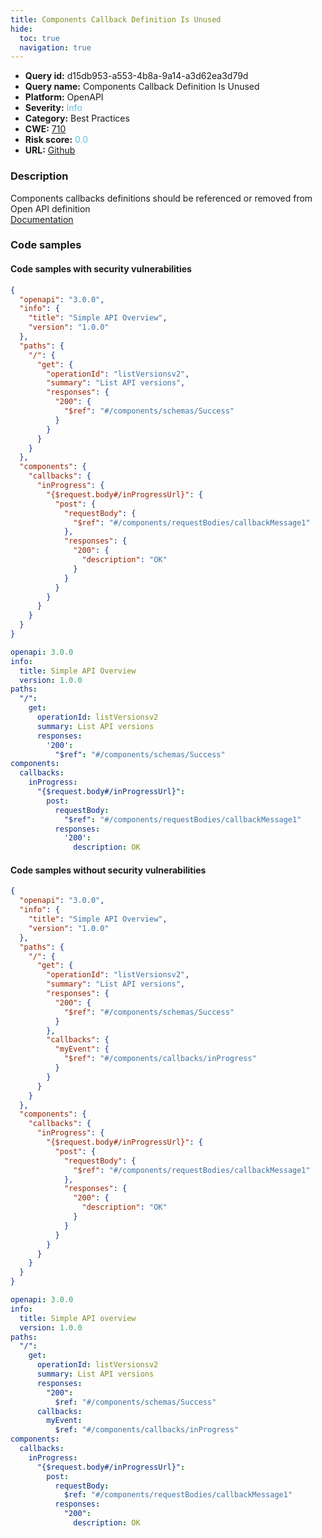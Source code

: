 ```yaml
---
title: Components Callback Definition Is Unused
hide:
  toc: true
  navigation: true
---
```


<style>
  .highlight .hll {
    background-color: #ff171742;
  }
  .md-content {
    max-width: 1100px;
    margin: 0 auto;
  }
</style>

-   **Query id:** d15db953-a553-4b8a-9a14-a3d62ea3d79d
-   **Query name:** Components Callback Definition Is Unused
-   **Platform:** OpenAPI
-   **Severity:** <span style="color:#5bc0de">Info</span>
-   **Category:** Best Practices
-   **CWE:** <a href="https://cwe.mitre.org/data/definitions/710.html" onclick="newWindowOpenerSafe(event, 'https://cwe.mitre.org/data/definitions/710.html')">710</a>
-   **Risk score:** <span style="color:#5bc0de">0.0</span>
-   **URL:** [Github](https://github.com/Checkmarx/kics/tree/master/assets/queries/openAPI/3.0/components_callback_definition_unused)

### Description
Components callbacks definitions should be referenced or removed from Open API definition<br>
[Documentation](https://swagger.io/specification/#components-object)

### Code samples
#### Code samples with security vulnerabilities
```json title="Positive test num. 1 - json file" hl_lines="22"
{
  "openapi": "3.0.0",
  "info": {
    "title": "Simple API Overview",
    "version": "1.0.0"
  },
  "paths": {
    "/": {
      "get": {
        "operationId": "listVersionsv2",
        "summary": "List API versions",
        "responses": {
          "200": {
            "$ref": "#/components/schemas/Success"
          }
        }
      }
    }
  },
  "components": {
    "callbacks": {
      "inProgress": {
        "{$request.body#/inProgressUrl}": {
          "post": {
            "requestBody": {
              "$ref": "#/components/requestBodies/callbackMessage1"
            },
            "responses": {
              "200": {
                "description": "OK"
              }
            }
          }
        }
      }
    }
  }
}

```
```yaml title="Positive test num. 2 - yaml file" hl_lines="15"
openapi: 3.0.0
info:
  title: Simple API Overview
  version: 1.0.0
paths:
  "/":
    get:
      operationId: listVersionsv2
      summary: List API versions
      responses:
        '200':
          "$ref": "#/components/schemas/Success"
components:
  callbacks:
    inProgress:
      "{$request.body#/inProgressUrl}":
        post:
          requestBody:
            "$ref": "#/components/requestBodies/callbackMessage1"
          responses:
            '200':
              description: OK

```


#### Code samples without security vulnerabilities
```json title="Negative test num. 1 - json file"
{
  "openapi": "3.0.0",
  "info": {
    "title": "Simple API Overview",
    "version": "1.0.0"
  },
  "paths": {
    "/": {
      "get": {
        "operationId": "listVersionsv2",
        "summary": "List API versions",
        "responses": {
          "200": {
            "$ref": "#/components/schemas/Success"
          }
        },
        "callbacks": {
          "myEvent": {
            "$ref": "#/components/callbacks/inProgress"
          }
        }
      }
    }
  },
  "components": {
    "callbacks": {
      "inProgress": {
        "{$request.body#/inProgressUrl}": {
          "post": {
            "requestBody": {
              "$ref": "#/components/requestBodies/callbackMessage1"
            },
            "responses": {
              "200": {
                "description": "OK"
              }
            }
          }
        }
      }
    }
  }
}

```
```yaml title="Negative test num. 2 - yaml file"
openapi: 3.0.0
info:
  title: Simple API overview
  version: 1.0.0
paths:
  "/":
    get:
      operationId: listVersionsv2
      summary: List API versions
      responses:
        "200":
          $ref: "#/components/schemas/Success"
      callbacks:
        myEvent:
          $ref: "#/components/callbacks/inProgress"
components:
  callbacks:
    inProgress:
      "{$request.body#/inProgressUrl}":
        post:
          requestBody:
            $ref: "#/components/requestBodies/callbackMessage1"
          responses:
            "200":
              description: OK

```

